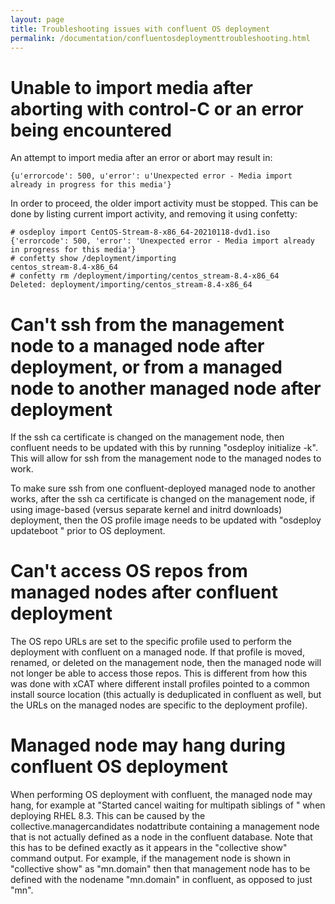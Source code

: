 ```yaml
---
layout: page
title: Troubleshooting issues with confluent OS deployment
permalink: /documentation/confluentosdeploymenttroubleshooting.html
---
```

# Unable to import media after aborting with control-C or an error being encountered

An attempt to import media after an error or abort may result in:

    {u'errorcode': 500, u'error': u'Unexpected error - Media import already in progress for this media'}

In order to proceed, the older import activity must be stopped. This can be done by listing current import activity,
and removing it using confetty:

    # osdeploy import CentOS-Stream-8-x86_64-20210118-dvd1.iso 
    {'errorcode': 500, 'error': 'Unexpected error - Media import already in progress for this media'}
    # confetty show /deployment/importing
    centos_stream-8.4-x86_64
    # confetty rm /deployment/importing/centos_stream-8.4-x86_64
    Deleted: deployment/importing/centos_stream-8.4-x86_64

# Can't ssh from the management node to a managed node after deployment, or from a managed node to another managed node after deployment

If the ssh ca certificate is changed on the management node, then confluent needs to be updated with this by running "osdeploy initialize -k".  This will allow for ssh from the management node to the managed nodes to work.

To make sure ssh from one confluent-deployed managed node to another works, after the ssh ca certificate is changed on the management node, if using image-based (versus separate kernel and initrd downloads) deployment, then the OS profile image needs to be updated with "osdeploy updateboot <profile name>" prior to OS deployment.

# Can't access OS repos from managed nodes after confluent deployment

The OS repo URLs are set to the specific profile used to perform the deployment with confluent on a managed node.  If that profile is moved, renamed, or deleted on the management node, then the managed node will not longer be able to access those repos.  This is different from how this was done with xCAT where different install profiles pointed to a common install source location (this actually is deduplicated in confluent as well, but the URLs on the managed nodes are specific to the deployment profile).

# Managed node may hang during confluent OS deployment

When performing OS deployment with confluent, the managed node may hang, for example at "Started cancel waiting for multipath siblings of <drive>" when deploying RHEL 8.3.  This can be caused by the collective.managercandidates nodattribute containing a management node that is not actually defined as a node in the confluent database.  Note that this has to be defined exactly as it appears in the "collective show" command output.  For example, if the management node is shown in "collective show" as "mn.domain" then that management node has to be defined with the nodename "mn.domain" in confluent, as opposed to just "mn".

